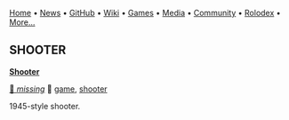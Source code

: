 [Home](https://qb64.com) • [News](news.md) • [GitHub](github.md) • [Wiki](wiki.md) • [Games](games.md) • [Media](media.md) • [Community](community.md) • [Rolodex](rolodex.md) • [More...](more.md)

## SHOOTER

**[Shooter](shooter/index)**

[🐝 *missing*](author_missing) 🔗 [game](game), [shooter](shooter)

1945-style shooter.
